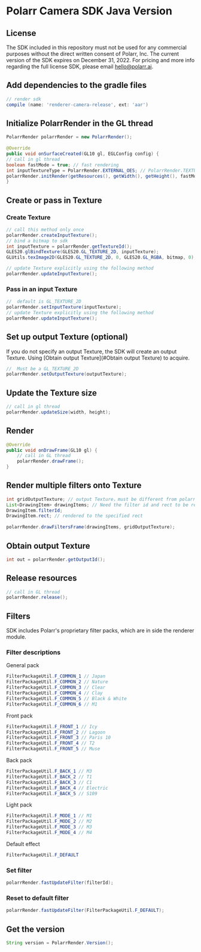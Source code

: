 # Polarr Camera SDK Java Version
## License
The SDK included in this repository must not be used for any commercial purposes without the direct written consent of Polarr, Inc. The current version of the SDK expires on December 31, 2022. For pricing and more info regarding the full license SDK, please email [hello@polarr.ai](mailto:hello@polarr.ai).

## Add dependencies to the gradle files 
```groovy
// render sdk
compile (name: 'renderer-camera-release', ext: 'aar')
```
## Initialize PolarrRender in the GL thread
```java
PolarrRender polarrRender = new PolarrRender();
  
@Override
public void onSurfaceCreated(GL10 gl, EGLConfig config) {
// call in gl thread
boolean fastMode = true; // fast rendering 
int inputTextureType = PolarrRender.EXTERNAL_OES; // PolarrRender.TEXTURE_2D, PolarrRender.EXTERNAL_OES
polarrRender.initRender(getResources(), getWidth(), getHeight(), fastMode, inputTextureType);
}
```
## Create or pass in Texture
### Create Texture
```java
// call this method only once
polarrRender.createInputTexture();
// bind a bitmap to sdk
int inputTexture = polarrRender.getTextureId();
GLES20.glBindTexture(GLES20.GL_TEXTURE_2D, inputTexture);
GLUtils.texImage2D(GLES20.GL_TEXTURE_2D, 0, GLES20.GL_RGBA, bitmap, 0);

// update Texture explicitly using the following method
polarrRender.updateInputTexture();
```
### Pass in an input Texture
```java
//  default is GL_TEXTURE_2D
polarrRender.setInputTexture(inputTexture);
// update Texture explicitly using the following method
polarrRender.updateInputTexture();
```
## Set up output Texture (optional)
If you do not specify an output Texture, the SDK will create an output Texture. Using [Obtain output Texture](#Obtain output Texture) to acquire.
```java
//  Must be a GL_TEXTURE_2D
polarrRender.setOutputTexture(outputTexture);
```
## Update the Texture size
```java
// call in gl thread
polarrRender.updateSize(width, height);
```
## Render
```java
@Override
public void onDrawFrame(GL10 gl) {
    // call in GL thread
    polarrRender.drawFrame();
}
```
## Render multiple filters onto Texture
```java
int gridOutputTexture; // output Texture，must be different from polarrRender output/input texture
List<DrawingItem> drawingItems; // Need the filter id and rect to be rendered
DrawingItem.filterId; 
DrawingItem.rect; // rendered to the specified rect
  
polarrRender.drawFiltersFrame(drawingItems, gridOutputTexture);
```
## Obtain output Texture
```java
int out = polarrRender.getOutputId();
```
## Release resources
```java
// call in GL thread
polarrRender.release();
```
## Filters
SDK includes Polarr's proprietary filter packs, which are in side the renderer module.
### Filter descriptions 
General pack
```java
FilterPackageUtil.F_COMMON_1 // Japan
FilterPackageUtil.F_COMMON_2 // Nature
FilterPackageUtil.F_COMMON_3 // Clear
FilterPackageUtil.F_COMMON_4 // Clay
FilterPackageUtil.F_COMMON_5 // Black & White
FilterPackageUtil.F_COMMON_6 // M1
```
Front pack
```java
FilterPackageUtil.F_FRONT_1 // Icy
FilterPackageUtil.F_FRONT_2 // Lagoon
FilterPackageUtil.F_FRONT_3 // Paris 10
FilterPackageUtil.F_FRONT_4 // T2
FilterPackageUtil.F_FRONT_5 // Muse
```
Back pack
```java
FilterPackageUtil.F_BACK_1 // M3
FilterPackageUtil.F_BACK_2 // T1
FilterPackageUtil.F_BACK_3 // C1
FilterPackageUtil.F_BACK_4 // Electric
FilterPackageUtil.F_BACK_5 // S109
 ```
Light pack
```java
FilterPackageUtil.F_MODE_1 // M1
FilterPackageUtil.F_MODE_2 // M2
FilterPackageUtil.F_MODE_3 // M3
FilterPackageUtil.F_MODE_4 // M4
```
Default effect
```java
FilterPackageUtil.F_DEFAULT
```
### Set filter
```java
polarrRender.fastUpdateFilter(filterId);
```
### Reset to default filter
```java
polarrRender.fastUpdateFilter(FilterPackageUtil.F_DEFAULT);
```
## Get the version
```java
String version = PolarrRender.Version();
```
